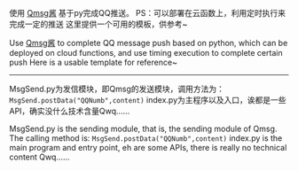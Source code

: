 使用 [Qmsg酱](https://qmsg.zendee.cn/) 基于py完成QQ推送。
PS：可以部署在云函数上，利用定时执行来完成一定的推送
这里提供一个可用的模板，供参考~

Use [Qmsg酱](https://qmsg.zendee.cn/) to complete QQ message push based on python, which can be deployed on cloud functions, 
and use timing execution to complete certain push
Here is a usable template for reference~ 

- - -
MsgSend.py为发信模块，即Qmsg的发送模块，调用方法为：
` MsgSend.postData("QQNumb",content) `
index.py为主程序以及入口，诶都是一些API，确实没什么技术含量Qwq......

MsgSend.py is the sending module, that is, the sending module of Qmsg. The calling method is:
`MsgSend.postData("QQNumb",content)`
index.py is the main program and entry point, eh are some APIs, there is really no technical content Qwq...... 
